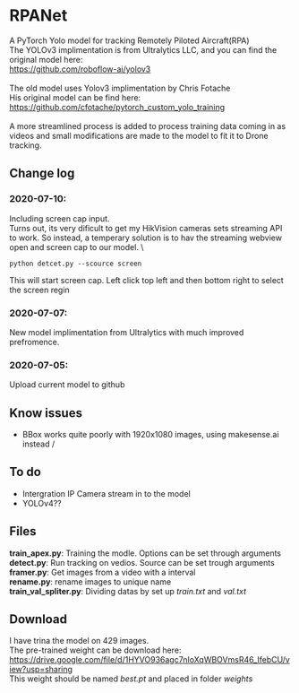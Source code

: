 # RPANet
A PyTorch Yolo model for tracking Remotely Piloted Aircraft(RPA) \
The YOLOv3 implimentation is from Ultralytics LLC, and you can find the original model here: \
https://github.com/roboflow-ai/yolov3 \
\
The old model uses Yolov3 implimentation by Chris Fotache \
His original model can be find here: \
https://github.com/cfotache/pytorch_custom_yolo_training \
\
A more streamlined process is added to process training data coming in as \
videos and small modifications are made to the model to fit it to Drone tracking.

## Change log
### 2020-07-10:
Including screen cap input. \
Turns out, its very dificult to get my HikVision cameras sets streaming API to work. So instead, a temperary solution is to hav the streaming webview open and screen cap to our model. \
```
python detcet.py --scource screen
```
This will start screen cap. Left click top left and then bottom right to select the screen regin
### 2020-07-07: 
New model implimentation from Ultralytics with much improved prefromence. 
### 2020-07-05: 
Upload current model to github
## Know issues
- BBox works quite poorly with 1920x1080 images, using makesense.ai instead /
## To do
- Intergration IP Camera stream in to the model
- YOLOv4??
## Files
**train_apex.py**: Training the modle. Options can be set through arguments \
**detect.py**: Run tracking on vedios. Source can be set trough arguments \
**framer.py**: Get images from a video with a interval \
**rename.py**: rename images to unique name \
**train_val_spliter.py**: Dividing datas by set up *train.txt* and *val.txt*
## Download
I have trina the model on 429 images. \
The pre-trained weight can be download here: \
https://drive.google.com/file/d/1HYVO936agc7nIoXqWBOVmsR46_IfebCU/view?usp=sharing \
This weight should be named *best.pt* and placed in folder *weights*

